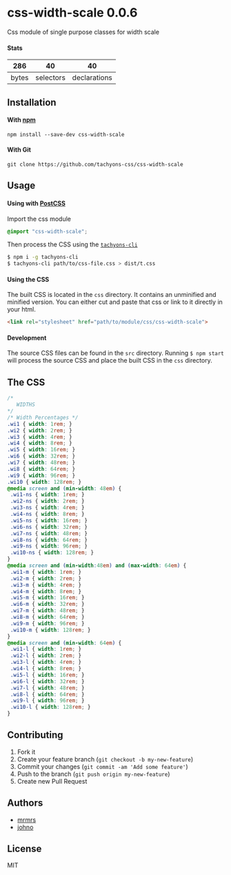 # css-width-scale 0.0.6

Css module of single purpose classes for width scale

#### Stats

286 | 40 | 40
---|---|---
bytes | selectors | declarations

## Installation

#### With [npm](https://npmjs.com)

```
npm install --save-dev css-width-scale
```

#### With Git

```
git clone https://github.com/tachyons-css/css-width-scale
```

## Usage

#### Using with [PostCSS](https://github.com/postcss/postcss)

Import the css module

```css
@import "css-width-scale";
```

Then process the CSS using the [`tachyons-cli`](https://github.com/tachyons-css/tachyons-cli)

```sh
$ npm i -g tachyons-cli
$ tachyons-cli path/to/css-file.css > dist/t.css
```

#### Using the CSS

The built CSS is located in the `css` directory. It contains an unminified and minified version.
You can either cut and paste that css or link to it directly in your html.

```html
<link rel="stylesheet" href="path/to/module/css/css-width-scale">
```

#### Development

The source CSS files can be found in the `src` directory.
Running `$ npm start` will process the source CSS and place the built CSS in the `css` directory.

## The CSS

```css
/*
   WIDTHS
*/
/* Width Percentages */
.wi1 { width: 1rem; }
.wi2 { width: 2rem; }
.wi3 { width: 4rem; }
.wi4 { width: 8rem; }
.wi5 { width: 16rem; }
.wi6 { width: 32rem; }
.wi7 { width: 48rem; }
.wi8 { width: 64rem; }
.wi9 { width: 96rem; }
.wi10 { width: 128rem; }
@media screen and (min-width: 48em) {
 .wi1-ns { width: 1rem; }
 .wi2-ns { width: 2rem; }
 .wi3-ns { width: 4rem; }
 .wi4-ns { width: 8rem; }
 .wi5-ns { width: 16rem; }
 .wi6-ns { width: 32rem; }
 .wi7-ns { width: 48rem; }
 .wi8-ns { width: 64rem; }
 .wi9-ns { width: 96rem; }
 .wi10-ns { width: 128rem; }
}
@media screen and (min-width:48em) and (max-width: 64em) {
 .wi1-m { width: 1rem; }
 .wi2-m { width: 2rem; }
 .wi3-m { width: 4rem; }
 .wi4-m { width: 8rem; }
 .wi5-m { width: 16rem; }
 .wi6-m { width: 32rem; }
 .wi7-m { width: 48rem; }
 .wi8-m { width: 64rem; }
 .wi9-m { width: 96rem; }
 .wi10-m { width: 128rem; }
}
@media screen and (min-width: 64em) {
 .wi1-l { width: 1rem; }
 .wi2-l { width: 2rem; }
 .wi3-l { width: 4rem; }
 .wi4-l { width: 8rem; }
 .wi5-l { width: 16rem; }
 .wi6-l { width: 32rem; }
 .wi7-l { width: 48rem; }
 .wi8-l { width: 64rem; }
 .wi9-l { width: 96rem; }
 .wi10-l { width: 128rem; }
}
```

## Contributing

1. Fork it
2. Create your feature branch (`git checkout -b my-new-feature`)
3. Commit your changes (`git commit -am 'Add some feature'`)
4. Push to the branch (`git push origin my-new-feature`)
5. Create new Pull Request

## Authors

* [mrmrs](http://mrmrs.io)
* [johno](http://johnotander.com)

## License

MIT

